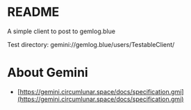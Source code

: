 # README

A simple client to post to gemlog.blue

Test directory: gemini://gemlog.blue/users/TestableClient/



# About Gemini

- [https://gemini.circumlunar.space/docs/specification.gmi](https://gemini.circumlunar.space/docs/specification.gmi)